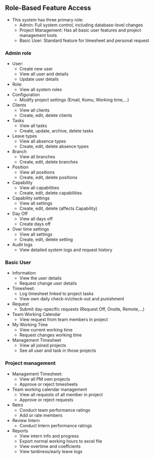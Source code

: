 ## Role-Based Feature Access
- This system has three primary role:
    - Admin:  Full system control, including database-level changes
    - Project Management: Has all basic user features and project management tools
    - Basic User: Standard feature for timesheet and personal request

### Admin role
- User:
    - Create new user
	- View all user and details
    - Update user details
- Role:
    - View all system roles
- Configuration
    - Modify project settings (Email, Komu, Working time,...)
- Clients
    - View all clients
    - Create, edit, delete clients
- Tasks
    - View all tasks
    - Create, update, archive, delete tasks
- Leave types
    - View all absence types
    - Create, edit, delete absence types
- Branch
    - View all branches
    - Create, edit, delete branches
- Position
    - View all positions
    - Create, edit, delete positions
- Capability
    - View all capabilities
    - Create, edit, delete capabilities
- Capability settings
    - View all settings
    - Create, edit, delete (affects Capability)
- Day Off
    - View all days off 
    - Create days off
- Over time settings
    - View all settings
    - Create, edit, delete setting
- Audit logs
    - View detailed system logs and request history

### Basic User
- Information:
    - View the user details
    - Request change user details
- Timesheet:
    - Log timesheet linked to project tasks
    - View own daily check-in/check-out and punishment
- Request
    - Submit day-specific requests (Request Off, Onsite, Remote,...)
- Team Working Calendar
    - View request from team members in project
- My Working Time
    - View current working time
    - Request changes working time
- Management Timesheet
    - View all joined projects
    - See all user and task in those projects

### Project management
- Management Timesheet:
    - View all PM own projects
    - Approve or reject timesheets 
- Team working calendar management
    - View all requests of all member in project
    - Approve or reject requests
- Retro
    - Conduct team performance ratings
    - Add or rate members
- Review Intern
    - Conduct Intern performance ratings
- Reports
    - View intern info and progress
    - Export normal working hours to excel file
    - View overtime and coeffcients
    - View tardiness/early leave logs